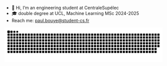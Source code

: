 - 👋 Hi, I’m an engineering student at CentraleSupélec
- 🎓 double degree at UCL, Machine Learning MSc 2024-2025
- Reach me: paul.bouye@student-cs.fr

![snake svg](https://github.com/paulbouuu/paulbouuu/blob/865c5b6e05b81ab0abfeabd03666f5531bd6a171/gif/github-contribution-grid-snake.svg)
